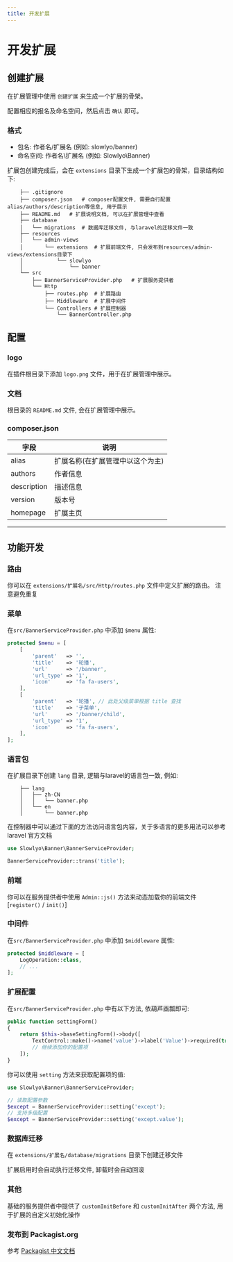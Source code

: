 ```yaml
---
title: 开发扩展
---
```


# 开发扩展

## 创建扩展

在扩展管理中使用 `创建扩展` 来生成一个扩展的骨架。

配置相应的报名及命名空间，然后点击 `确认` 即可。

### 格式

- 包名: 作者名/扩展名 (例如: slowlyo/banner)
- 命名空间: 作者名\扩展名 (例如: Slowlyo\Banner)

扩展包创建完成后，会在 `extensions` 目录下生成一个扩展包的骨架，目录结构如下:

```
    ├── .gitignore
    ├── composer.json   # composer配置文件, 需要自行配置alias/authors/description等信息, 用于展示
    ├── README.md   # 扩展说明文档, 可以在扩展管理中查看
    ├── database
    │   └── migrations  # 数据库迁移文件, 与laravel的迁移文件一致
    ├── resources
    │   └── admin-views
    │       └── extensions  # 扩展前端文件, 只会发布到resources/admin-views/extensions目录下
    │           └── slowlyo
    │               └── banner
    └── src
        ├── BannerServiceProvider.php   # 扩展服务提供者
        └── Http
            ├── routes.php  # 扩展路由
            ├── Middleware  # 扩展中间件
            └── Controllers # 扩展控制器
                └── BannerController.php
```

## 配置

### logo

在插件根目录下添加 `logo.png` 文件，用于在扩展管理中展示。

### 文档

根目录的 `README.md` 文件, 会在扩展管理中展示。

### composer.json

| 字段          | 说明                |
|-------------|-------------------|
| alias       | 扩展名称(在扩展管理中以这个为主) |
| authors     | 作者信息              |
| description | 描述信息              |
| version     | 版本号               |
| homepage    | 扩展主页              |

---

## 功能开发

### 路由

你可以在 `extensions/扩展名/src/Http/routes.php` 文件中定义扩展的路由。
注意避免重复

### 菜单

在`src/BannerServiceProvider.php` 中添加 `$menu` 属性:

```php
protected $menu = [
    [
        'parent'   => '',
        'title'    => '轮播',
        'url'      => '/banner',
        'url_type' => '1',
        'icon'     => 'fa fa-users',
    ],
    [
        'parent'   => '轮播', // 此处父级菜单根据 title 查找
        'title'    => '子菜单',
        'url'      => '/banner/child',
        'url_type' => '1',
        'icon'     => 'fa fa-users',
    ],
];
```

### 语言包

在扩展目录下创建 `lang` 目录, 逻辑与laravel的语言包一致, 例如:

```
    ├── lang
    │   ├── zh-CN
    │   │   └── banner.php
    │   └── en
    │       └── banner.php
```

在控制器中可以通过下面的方法访问语言包内容，关于多语言的更多用法可以参考 laravel 官方文档

```php
use Slowlyo\Banner\BannerServiceProvider;

BannerServiceProvider::trans('title');
```

### 前端

你可以在服务提供者中使用 `Admin::js()` 方法来动态加载你的前端文件 [`register()` / `init()`]


### 中间件

在`src/BannerServiceProvider.php` 中添加 `$middleware` 属性:

```php
protected $middleware = [
    LogOperation::class,
    // ...
];
```

### 扩展配置

在`src/BannerServiceProvider.php` 中有以下方法, 依葫芦画瓢即可:

```php
public function settingForm()
{
    return $this->baseSettingForm()->body([
        TextControl::make()->name('value')->label('Value')->required(true),
        // 继续添加你的配置项
    ]);
}
```

你可以使用 `setting` 方法来获取配置项的值:

```php
use Slowlyo\Banner\BannerServiceProvider;

// 读取配置参数
$except = BannerServiceProvider::setting('except');
// 支持多级配置
$except = BannerServiceProvider::setting('except.value');
```

### 数据库迁移

在 `extensions/扩展名/database/migrations` 目录下创建迁移文件

扩展启用时会自动执行迁移文件, 卸载时会自动回滚

### 其他

基础的服务提供者中提供了 `customInitBefore` 和 `customInitAfter` 两个方法, 用于扩展的自定义初始化操作

### 发布到 Packagist.org

参考 [Packagist 中文文档](https://learnku.com/docs/composer/2018)
